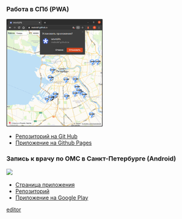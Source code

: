 ### Работа в СПб (PWA)
<img src="https://github.com/mobiskif/JobSpb_PWA/raw/master/2.png" width="50%" />

- [Репозиторий на Git Hub](https://github.com/mobiskif/JobSpb_PWA)
- [Приложение на Github Pages](https://mobiskif.github.io/JobSpb_PWA)


### Запись к врачу по ОМС в Санкт-Петербурге (Android)
<img src="https://github.com/mobiskif/Healthy_ANDROID/raw/master/1.png" width="50%" />

- [Страница приложения](http://mobiskif.github.io/Healthy_ANDROID)
- [Репозиторий](https://github.com/mobiskif/Healthy_ANDROID)
- [Приложение на Google Play](https://play.google.com/store/search?q=mobiskif)


<!--
```markdown
Syntax highlighted code block

# Header 1
## Header 2
### Header 3

- Bulleted
- List

1. Numbered
2. List

**Bold** and _Italic_ and `Code` text

[Link](url) and ![Image](src)
```
-->
[editor](https://github.com/mobiskif/mobiskif.github.io/edit/master/README.md)
